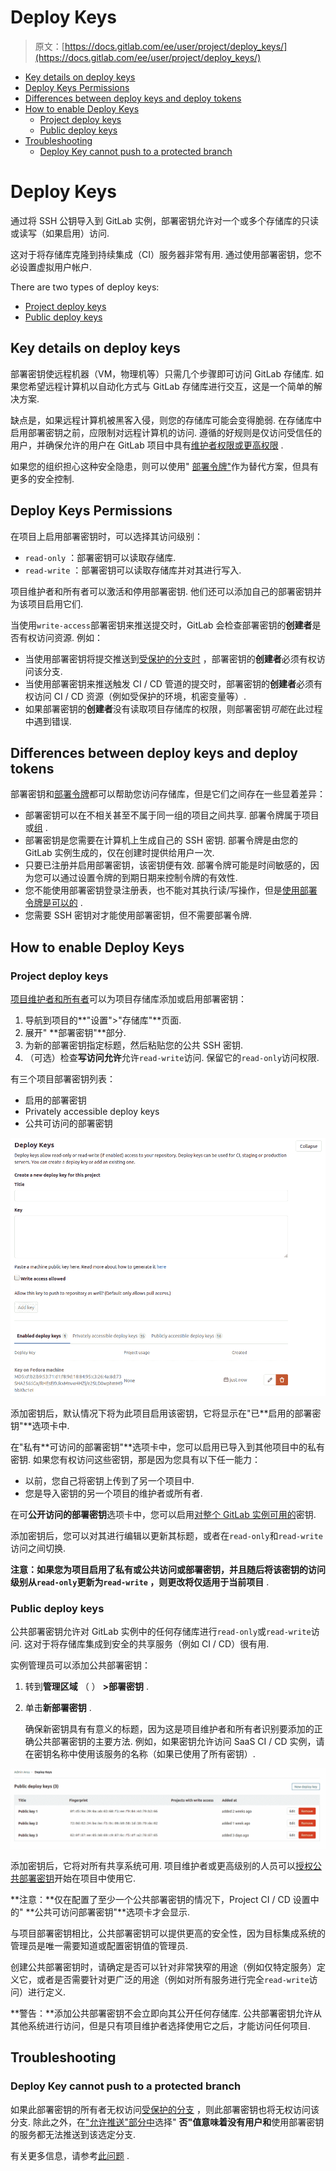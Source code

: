 # Deploy Keys

> 原文：[https://docs.gitlab.com/ee/user/project/deploy_keys/](https://docs.gitlab.com/ee/user/project/deploy_keys/)

*   [Key details on deploy keys](#key-details-on-deploy-keys)
*   [Deploy Keys Permissions](#deploy-keys-permissions)
*   [Differences between deploy keys and deploy tokens](#differences-between-deploy-keys-and-deploy-tokens)
*   [How to enable Deploy Keys](#how-to-enable-deploy-keys)
    *   [Project deploy keys](#project-deploy-keys)
    *   [Public deploy keys](#public-deploy-keys)
*   [Troubleshooting](#troubleshooting)
    *   [Deploy Key cannot push to a protected branch](#deploy-key-cannot-push-to-a-protected-branch)

# Deploy Keys[](#deploy-keys "Permalink")

通过将 SSH 公钥导入到 GitLab 实例，部署密钥允许对一个或多个存储库的只读或读写（如果启用）访问.

这对于将存储库克隆到持续集成（CI）服务器非常有用. 通过使用部署密钥，您不必设置虚拟用户帐户.

There are two types of deploy keys:

*   [Project deploy keys](#project-deploy-keys)
*   [Public deploy keys](#public-deploy-keys)

## Key details on deploy keys[](#key-details-on-deploy-keys "Permalink")

部署密钥使远程机器（VM，物理机等）只需几个步骤即可访问 GitLab 存储库. 如果您希望远程计算机以自动化方式与 GitLab 存储库进行交互，这是一个简单的解决方案.

缺点是，如果远程计算机被黑客入侵，则您的存储库可能会变得脆弱. 在存储库中启用部署密钥之前，应限制对远程计算机的访问. 遵循的好规则是仅访问受信任的用户，并确保允许的用户在 GitLab 项目中具有[维护者权限或更高权限](../../permissions.html) .

如果您的组织担心这种安全隐患，则可以使用" [部署令牌"](../deploy_tokens/index.html)作为替代方案，但具有更多的安全控制.

## Deploy Keys Permissions[](#deploy-keys-permissions "Permalink")

在项目上启用部署密钥时，可以选择其访问级别：

*   `read-only` ：部署密钥可以读取存储库.
*   `read-write` ：部署密钥可以读取存储库并对其进行写入.

项目维护者和所有者可以激活和停用部署密钥. 他们还可以添加自己的部署密钥并为该项目启用它们.

当使用`write-access`部署密钥来推送提交时，GitLab 会检查部署密钥的**创建者**是否有权访问资源. 例如：

*   当使用部署密钥将提交推送到[受保护的分支时](../protected_branches.html) ，部署密钥的**创建者**必须有权访问该分支.
*   当使用部署密钥来推送触发 CI / CD 管道的提交时，部署密钥的**创建者**必须有权访问 CI / CD 资源（例如受保护的环境，机密变量等）.
*   如果部署密钥的**创建者**没有读取项目存储库的权限，则部署密钥*可能*在此过程中遇到错误.

## Differences between deploy keys and deploy tokens[](#differences-between-deploy-keys-and-deploy-tokens "Permalink")

部署密钥和[部署令牌](../deploy_tokens/index.html#deploy-tokens)都可以帮助您访问存储库，但是它们之间存在一些显着差异：

*   部署密钥可以在不相关甚至不属于同一组的项目之间共享. 部署令牌属于项目或[组](../deploy_tokens/index.html#group-deploy-token) .
*   部署密钥是您需要在计算机上生成自己的 SSH 密钥. 部署令牌是由您的 GitLab 实例生成的，仅在创建时提供给用户一次.
*   只要已注册并启用部署密钥，该密钥便有效. 部署令牌可能是时间敏感的，因为您可以通过设置令牌的到期日期来控制令牌的有效性.
*   您不能使用部署密钥登录注册表，也不能对其执行读/写操作，但是[使用部署令牌是可以的](../deploy_tokens/index.html#gitlab-deploy-token) .
*   您需要 SSH 密钥对才能使用部署密钥，但不需要部署令牌.

## How to enable Deploy Keys[](#how-to-enable-deploy-keys "Permalink")

### Project deploy keys[](#project-deploy-keys "Permalink")

[项目维护者和所有者](../../permissions.html#project-members-permissions)可以为项目存储库添加或启用部署密钥：

1.  导航到项目的**"设置">"存储库"**页面.
2.  展开" **部署密钥"**部分.
3.  为新的部署密钥指定标题，然后粘贴您的公共 SSH 密钥.
4.  （可选）检查**写访问允许**允许`read-write`访问. 保留它的`read-only`访问权限.

有三个项目部署密钥列表：

*   启用的部署密钥
*   Privately accessible deploy keys
*   公共可访问的部署密钥

[![Deploy Keys section](img/86738432aa05c0c68fffb68c00788fa4.png)](img/deploy_keys_v13_0.png)

添加密钥后，默认情况下将为此项目启用该密钥，它将显示在"已**启用的部署密钥"**选项卡中.

在"私有**可访问的部署密钥"**选项卡中，您可以启用已导入到其他项目中的私有密钥. 如果您有权访问这些密钥，那是因为您具有以下任一能力：

*   以前，您自己将密钥上传到了另一个项目中.
*   您是导入密钥的另一个项目的维护者或所有者.

在可**公开访问的部署密钥**选项卡中，您可以启用[对整个 GitLab 实例可用的](#public-deploy-keys)密钥.

添加密钥后，您可以对其进行编辑以更新其标题，或者在`read-only`和`read-write`访问之间切换.

**注意：**如果您为项目启用了私有或公共访问或部署密钥，并且随后将该密钥的访问级别从`read-only`更新为`read-write` ，则更改将仅适用于**当前项目** .

### Public deploy keys[](#public-deploy-keys "Permalink")

公共部署密钥允许对 GitLab 实例中的任何存储库进行`read-only`或`read-write`访问. 这对于将存储库集成到安全的共享服务（例如 CI / CD）很有用.

实例管理员可以添加公共部署密钥：

1.  转到**管理区域** （ ） **>部署密钥** .
2.  单击**新部署密钥** .

    确保新密钥具有有意义的标题，因为这是项目维护者和所有者识别要添加的正确公共部署密钥的主要方法. 例如，如果密钥允许访问 SaaS CI / CD 实例，请在密钥名称中使用该服务的名称（如果已使用了所有密钥）.

[![Public Deploy Keys section](img/2d13f3059b88ccaf448646ed61f70d47.png)](img/public_deploy_key_v13_0.png)

添加密钥后，它将对所有共享系统可用. 项目维护者或更高级别的人员可以[授权公共部署密钥](#project-deploy-keys)开始在项目中使用它.

**注意：**仅在配置了至少一个公共部署密钥的情况下，Project CI / CD 设置中的" **公共可访问部署密钥"**选项卡才会显示.

与项目部署密钥相比，公共部署密钥可以提供更高的安全性，因为目标集成系统的管理员是唯一需要知道或配置密钥值的管理员.

创建公共部署密钥时，请确定是否可以针对非常狭窄的用途（例如仅特定服务）定义它，或者是否需要针对更广泛的用途（例如对所有服务进行完全`read-write`访问）进行定义.

**警告：**添加公共部署密钥不会立即向其公开任何存储库. 公共部署密钥允许从其他系统进行访问，但是只有项目维护者选择使用它之后，才能访问任何项目.

## Troubleshooting[](#troubleshooting "Permalink")

### Deploy Key cannot push to a protected branch[](#deploy-key-cannot-push-to-a-protected-branch "Permalink")

如果此部署密钥的所有者无权访问[受保护的分支](../protected_branches.html) ，则此部署密钥也将无权访问该分支. 除此之外，在["允许推送"部分中](../protected_branches.html#configuring-protected-branches)选择" **否"**值意味着没有用户**和**使用部署密钥的服务都无法推送到该选定分支.

有关更多信息，请参考[此问题](https://gitlab.com/gitlab-org/gitlab/-/issues/30769) .